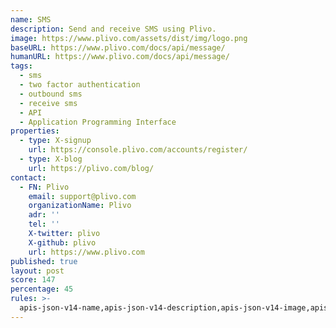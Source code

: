 ```yaml
---
name: SMS
description: Send and receive SMS using Plivo.
image: https://www.plivo.com/assets/dist/img/logo.png
baseURL: https://www.plivo.com/docs/api/message/
humanURL: https://www.plivo.com/docs/api/message/
tags:
  - sms
  - two factor authentication
  - outbound sms
  - receive sms
  - API
  - Application Programming Interface
properties:
  - type: X-signup
    url: https://console.plivo.com/accounts/register/
  - type: X-blog
    url: https://plivo.com/blog/
contact:
  - FN: Plivo
    email: support@plivo.com
    organizationName: Plivo
    adr: ''
    tel: ''
    X-twitter: plivo
    X-github: plivo
    url: https://www.plivo.com
published: true
layout: post
score: 147
percentage: 45
rules: >-
  apis-json-v14-name,apis-json-v14-description,apis-json-v14-image,apis-json-v14-url,apis-json-v14-apis-name,apis-json-v14-apis-description,apis-json-v14-apis-image,apis-json-v14-apis-baseURL,apis-json-v14-apis-humanURL,apis-json-v14-apis-tags,apis-json-v14-apis-properties-management-signup,apis-json-v14-apis-properties-communications-blog,apis-json-v14-maintainers,apis-json-v14-maintainers-fn,apis-json-v14-maintainers-email,apis-json-v14-tags,apis-json-v14-tags-one
---
```

